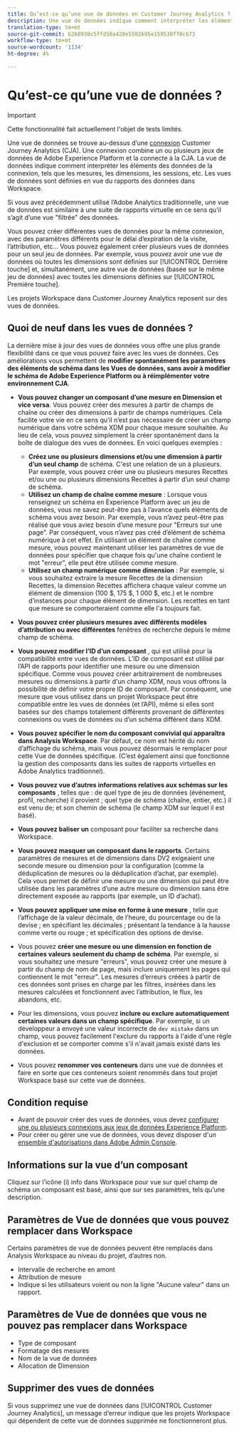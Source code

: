 ```yaml
---
title: Qu’est-ce qu’une vue de données en Customer Journey Analytics ?
description: Une vue de données indique comment interpréter les éléments des données de la connexion CJA, tels que les mesures, les dimensions, les sessions, etc.
translation-type: tm+mt
source-git-commit: b260930c5ffd50a428e5502695e159538ff8cb73
workflow-type: tm+mt
source-wordcount: '1134'
ht-degree: 4%

---
```



# Qu’est-ce qu’une vue de données ?

>[!IMPORTANT]
>
>Cette fonctionnalité fait actuellement l&#39;objet de tests limités.

Une vue de données se trouve au-dessus d’une [connexion](/help/connections/create-connection.md) Customer Journey Analytics (CJA). Une connexion combine un ou plusieurs jeux de données de Adobe Experience Platform et la connecte à la CJA. La vue de données indique comment interpréter les éléments des données de la connexion, tels que les mesures, les dimensions, les sessions, etc. Les vues de données sont définies en vue du rapports des données dans Workspace.

Si vous avez précédemment utilisé l’Adobe Analytics traditionnelle, une vue de données est similaire à une suite de rapports virtuelle en ce sens qu’il s’agit d’une vue &quot;filtrée&quot; des données.

Vous pouvez créer différentes vues de données pour la même connexion, avec des paramètres différents pour le délai d’expiration de la visite, l’attribution, etc... Vous pouvez également créer plusieurs vues de données pour un seul jeu de données. Par exemple, vous pouvez avoir une vue de données où toutes les dimensions sont définies sur [!UICONTROL Dernière touche] et, simultanément, une autre vue de données (basée sur le même jeu de données) avec toutes les dimensions définies sur [!UICONTROL Première touche].

Les projets Workspace dans Customer Journey Analytics reposent sur des vues de données.

## Quoi de neuf dans les vues de données ?

La dernière mise à jour des vues de données vous offre une plus grande flexibilité dans ce que vous pouvez faire avec les vues de données. Ces améliorations vous permettent de **modifier spontanément les paramètres des éléments de schéma dans les Vues de données, sans avoir à modifier le schéma de Adobe Experience Platform ou à réimplémenter votre environnement CJA**.

* **Vous pouvez changer un composant d’une mesure en Dimension et vice versa**. Vous pouvez créer des mesures à partir de champs de chaîne ou créer des dimensions à partir de champs numériques. Cela facilite votre vie en ce sens qu’il n’est pas nécessaire de créer un champ numérique dans votre schéma XDM pour chaque mesure souhaitée. Au lieu de cela, vous pouvez simplement la créer spontanément dans la boîte de dialogue des vues de données. En voici quelques exemples :
   * **Créez une ou plusieurs dimensions et/ou une dimension à partir d’un seul champ** de schéma. C&#39;est une relation de un à plusieurs. Par exemple, vous pouvez créer une ou plusieurs mesures Recettes et/ou une ou plusieurs dimensions Recettes à partir d’un seul champ de schéma.
   * **Utilisez un champ de chaîne comme mesure** : Lorsque vous renseignez un schéma en Experience Platform avec un jeu de données, vous ne savez peut-être pas à l’avance quels éléments de schéma vous avez besoin. Par exemple, vous n’avez peut-être pas réalisé que vous aviez besoin d’une mesure pour &quot;Erreurs sur une page&quot;. Par conséquent, vous n’avez pas créé d’élément de schéma numérique à cet effet. En utilisant un élément de chaîne comme mesure, vous pouvez maintenant utiliser les paramètres de vue de données pour spécifier que chaque fois qu&#39;une chaîne contient le mot &quot;erreur&quot;, elle peut être utilisée comme mesure.
   * **Utilisez un champ numérique comme dimension** : Par exemple, si vous souhaitez extraire la mesure Recettes de la dimension Recettes, la dimension Recettes affichera chaque valeur comme un élément de dimension (100 $, 175 $, 1 000 $, etc.) et le nombre d’instances pour chaque élément de dimension. Les recettes en tant que mesure se comporteraient comme elle l&#39;a toujours fait.

* **Vous pouvez créer plusieurs mesures avec différents modèles d’attribution ou avec différentes** fenêtres de recherche depuis le même champ de schéma.

* **Vous pouvez modifier l’ID d’un composant** , qui est utilisé pour la compatibilité entre vues de données. L’ID de composant est utilisé par l’API de rapports pour identifier une mesure ou une dimension spécifique. Comme vous pouvez créer arbitrairement de nombreuses mesures ou dimensions à partir d&#39;un champ XDM, nous vous offrons la possibilité de définir votre propre ID de composant. Par conséquent, une mesure que vous utilisez dans un projet Workspace peut être compatible entre les vues de données (et l’API), même si elles sont basées sur des champs totalement différents provenant de différentes connexions ou vues de données ou d’un schéma différent dans XDM.

* **Vous pouvez spécifier le nom du composant convivial qui apparaîtra dans Analysis Workspace**. Par défaut, ce nom est hérité du nom d’affichage du schéma, mais vous pouvez désormais le remplacer pour cette Vue de données spécifique. (C’est également ainsi que fonctionne la gestion des composants dans les suites de rapports virtuelles en Adobe Analytics traditionnel).

* **Vous pouvez vue d’autres informations relatives aux schémas sur les composants** , telles que : de quel type de jeu de données (événement, profil, recherche) il provient ; quel type de schéma (chaîne, entier, etc.) il est venu de; et son chemin de schéma (le champ XDM sur lequel il est basé).

* **Vous pouvez baliser un** composant pour faciliter sa recherche dans Workspace.

* **Vous pouvez masquer un composant dans le rapports**. Certains paramètres de mesures et de dimensions dans DV2 exigeaient une seconde mesure ou dimension pour la configuration (comme la déduplication de mesures ou la déduplication d’achat, par exemple). Cela vous permet de définir une mesure ou une dimension qui peut être utilisée dans les paramètres d’une autre mesure ou dimension sans être directement exposée au rapports (par exemple, un ID d’achat).

* **Vous pouvez appliquer une mise en forme à une mesure** , telle que l’affichage de la valeur décimale, de l’heure, du pourcentage ou de la devise ; en spécifiant les décimales ; présentant la tendance à la hausse comme verte ou rouge ; et spécification des options de devise.

* Vous pouvez **créer une mesure ou une dimension en fonction de certaines valeurs seulement du champ de schéma**. Par exemple, si vous souhaitez une mesure &quot;erreurs&quot;, vous pouvez créer une mesure à partir du champ de nom de page, mais inclure uniquement les pages qui contiennent le mot &quot;erreur&quot;. Les mesures d’erreurs créées à partir de ces données sont prises en charge par les filtres, insérées dans les mesures calculées et fonctionnent avec l’attribution, le flux, les abandons, etc.

* Pour les dimensions, vous pouvez **inclure ou exclure automatiquement certaines valeurs dans un champ spécifique**. Par exemple, si un développeur a envoyé une valeur incorrecte de `dev mistake` dans un champ, vous pouvez facilement l&#39;exclure du rapports à l&#39;aide d&#39;une règle d&#39;exclusion et se comporter comme s&#39;il n&#39;avait jamais existé dans les données.

* Vous pouvez **renommer vos conteneurs** dans une vue de données et faire en sorte que ces conteneurs soient renommés dans tout projet Workspace basé sur cette vue de données.

## Condition requise

* Avant de pouvoir créer des vues de données, vous devez [configurer une ou plusieurs connexions aux jeux de données Experience Platform](/help/connections/create-connection.md).
* Pour créer ou gérer une vue de données, vous devez disposer d&#39;un [ensemble d&#39;autorisations dans Adobe Admin Console](https://experienceleague.adobe.com/docs/analytics-platform/using/cja-overview/cja-overview.html?lang=fr-FR#admin-access-permissions).

## Informations sur la vue d’un composant

Cliquez sur l’icône (i) info dans Workspace pour vue sur quel champ de schéma un composant est basé, ainsi que sur ses paramètres, tels qu’une description.

## Paramètres de Vue de données que vous pouvez remplacer dans Workspace

Certains paramètres de vue de données peuvent être remplacés dans Analysis Workspace au niveau du projet, d’autres non.

* Intervalle de recherche en amont
* Attribution de mesure
* Indique si les utilisateurs voient ou non la ligne &quot;Aucune valeur&quot; dans un rapport.

## Paramètres de Vue de données que vous ne pouvez pas remplacer dans Workspace

* Type de composant
* Formatage des mesures
* Nom de la vue de données
* Allocation de Dimension

## Supprimer des vues de données

Si vous supprimez une vue de données dans [!UICONTROL Customer Journey Analytics], un message d’erreur indique que les projets Workspace qui dépendent de cette vue de données supprimée ne fonctionneront plus.
